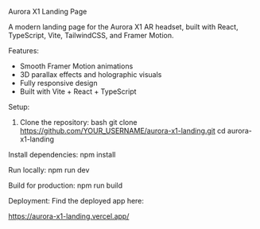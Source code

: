 Aurora X1 Landing Page

A modern landing page for the Aurora X1 AR headset, built with React, TypeScript, Vite, TailwindCSS, and Framer Motion.

Features:
- Smooth Framer Motion animations
- 3D parallax effects and holographic visuals
- Fully responsive design
- Built with Vite + React + TypeScript

Setup:
1. Clone the repository:
bash
   git clone https://github.com/YOUR_USERNAME/aurora-x1-landing.git
   cd aurora-x1-landing
   
Install dependencies:
npm install

Run locally:
npm run dev

Build for production:
npm run build

Deployment:
Find the deployed app here:

https://aurora-x1-landing.vercel.app/
